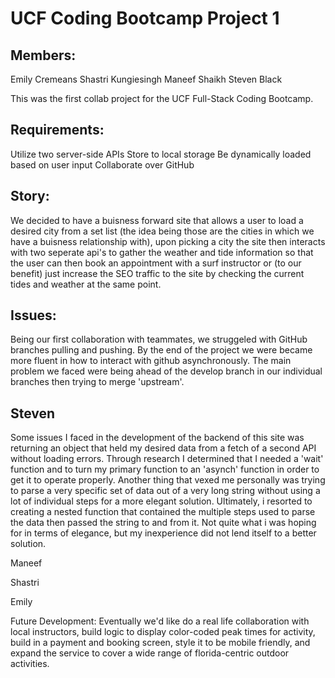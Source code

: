 # UCF Coding Bootcamp Project 1



## Members:
Emily Cremeans
Shastri Kungiesingh
Maneef Shaikh
Steven Black



This was the first collab project for the UCF Full-Stack Coding Bootcamp. 

## Requirements:

Utilize two server-side APIs
Store to local storage
Be dynamically loaded based on user input
Collaborate over GitHub

## Story:

We decided to have a buisness forward site that allows a user to load a desired city from a set list (the idea being those are the cities in which we have a buisness relationship with), upon picking a city the site then interacts with two seperate api's to gather the weather and tide information so that the user can then book an appointment with a surf instructor or (to our benefit) just increase the SEO traffic to the site by checking the current tides and weather at the same point. 

## Issues:

Being our first collaboration with teammates, we struggeled with GitHub branches pulling and pushing. By the end of the project we were became more fluent in how to interact with github asynchronously. The main problem we faced were being ahead of the develop branch in our individual branches then trying to merge 'upstream'. 

## Steven

Some issues I faced in the development of the backend of this site was returning an object that held my desired data from a fetch of a second API without loading errors. Through research I determined that I needed a 'wait' function and to turn my primary function to an 'asynch' function in order to get it to operate properly. Another thing that vexed me personally was trying to parse a very specific set of data out of a very long string without using a lot of individual steps for a more elegant solution. Ultimately, i resorted to creating a nested function that contained the multiple steps used to parse the data then passed the string to and from it. Not quite what i was hoping for in terms of elegance, but my inexperience did not lend itself to a better solution.

Maneef

Shastri

Emily

Future Development:
Eventually we'd like do a real life collaboration with local instructors, build logic to display color-coded peak times for activity, build in a payment and booking screen, style it to be mobile friendly, and expand the service to cover a wide range of florida-centric outdoor activities. 




